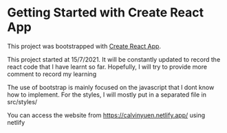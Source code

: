 # Getting Started with Create React App

This project was bootstrapped with [Create React App](https://github.com/facebook/create-react-app).

This project started at 15/7/2021. It will be constantly updated to record the react code that I have learnt so far. Hopefully, I will try to provide more comment to record my learning

The use of bootstrap is mainly focused on the javascript that I dont know how to implement. For the styles, I will mostly put in a separated file in src/styles/

You can access the website from https://calvinyuen.netlify.app/ using netlify
